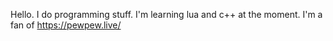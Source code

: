 Hello.
I do programming stuff.
I'm learning lua and c++ at the moment.
I'm a fan of https://pewpew.live/ 
